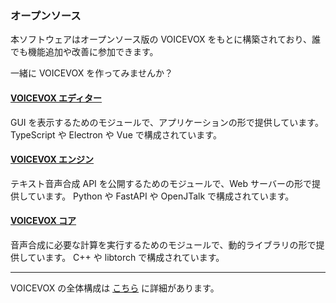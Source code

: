 ### オープンソース

本ソフトウェアはオープンソース版の VOICEVOX をもとに構築されており、誰でも機能追加や改善に参加できます。

一緒に VOICEVOX を作ってみませんか？

#### [VOICEVOX エディター](https://github.com/Hiroshiba/voicevox)

GUI を表示するためのモジュールで、アプリケーションの形で提供しています。
TypeScript や Electron や Vue で構成されています。

#### [VOICEVOX エンジン](https://github.com/Hiroshiba/voicevox_engine)

テキスト音声合成 API を公開するためのモジュールで、Web サーバーの形で提供しています。
Python や FastAPI や OpenJTalk で構成されています。

#### [VOICEVOX コア](https://github.com/Hiroshiba/voicevox_core)

音声合成に必要な計算を実行するためのモジュールで、動的ライブラリの形で提供しています。
C++ や libtorch で構成されています。

---

VOICEVOX の全体構成は [こちら](https://github.com/Hiroshiba/voicevox/blob/main/docs/%E5%85%A8%E4%BD%93%E6%A7%8B%E6%88%90.md) に詳細があります。
